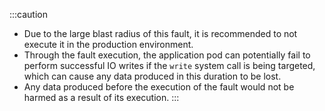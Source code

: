 :::caution
- Due to the large blast radius of this fault, it is recommended to not execute it in the production environment.
- Through the fault execution, the application pod can potentially fail to perform successful IO writes if the `write` system call is being targeted, which can cause any data produced in this duration to be lost.
- Any data produced before the execution of the fault would not be harmed as a result of its execution.
:::